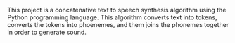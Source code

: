 This project is a concatenative text to speech synthesis algorithm using the Python programming language. This algorithm converts text into tokens, converts the tokens into phoenemes, and them joins the
phonemes together in order to generate sound.
